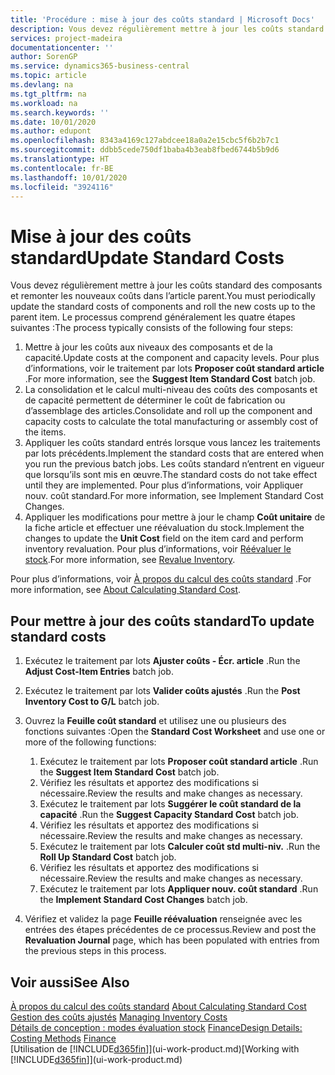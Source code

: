 ```yaml
---
title: 'Procédure : mise à jour des coûts standard | Microsoft Docs'
description: Vous devez régulièrement mettre à jour les coûts standard des composants et remonter les nouveaux coûts dans l’article parent.
services: project-madeira
documentationcenter: ''
author: SorenGP
ms.service: dynamics365-business-central
ms.topic: article
ms.devlang: na
ms.tgt_pltfrm: na
ms.workload: na
ms.search.keywords: ''
ms.date: 10/01/2020
ms.author: edupont
ms.openlocfilehash: 8343a4169c127abdcee18a0a2e15cbc5f6b2b7c1
ms.sourcegitcommit: ddbb5cede750df1baba4b3eab8fbed6744b5b9d6
ms.translationtype: HT
ms.contentlocale: fr-BE
ms.lasthandoff: 10/01/2020
ms.locfileid: "3924116"
---
```

# <a name="update-standard-costs"></a><span data-ttu-id="a0484-103">Mise à jour des coûts standard</span><span class="sxs-lookup"><span data-stu-id="a0484-103">Update Standard Costs</span></span>
<span data-ttu-id="a0484-104">Vous devez régulièrement mettre à jour les coûts standard des composants et remonter les nouveaux coûts dans l’article parent.</span><span class="sxs-lookup"><span data-stu-id="a0484-104">You must periodically update the standard costs of components and roll the new costs up to the parent item.</span></span> <span data-ttu-id="a0484-105">Le processus comprend généralement les quatre étapes suivantes :</span><span class="sxs-lookup"><span data-stu-id="a0484-105">The process typically consists of the following four steps:</span></span>  

1.  <span data-ttu-id="a0484-106">Mettre à jour les coûts aux niveaux des composants et de la capacité.</span><span class="sxs-lookup"><span data-stu-id="a0484-106">Update costs at the component and capacity levels.</span></span> <span data-ttu-id="a0484-107">Pour plus d’informations, voir le traitement par lots **Proposer coût standard article** .</span><span class="sxs-lookup"><span data-stu-id="a0484-107">For more information, see the **Suggest Item Standard Cost** batch job.</span></span>  
2.  <span data-ttu-id="a0484-108">La consolidation et le calcul multi-niveau des coûts des composants et de capacité permettent de déterminer le coût de fabrication ou d’assemblage des articles.</span><span class="sxs-lookup"><span data-stu-id="a0484-108">Consolidate and roll up the component and capacity costs to calculate the total manufacturing or assembly cost of the items.</span></span>  
3.  <span data-ttu-id="a0484-109">Appliquer les coûts standard entrés lorsque vous lancez les traitements par lots précédents.</span><span class="sxs-lookup"><span data-stu-id="a0484-109">Implement the standard costs that are entered when you run the previous batch jobs.</span></span> <span data-ttu-id="a0484-110">Les coûts standard n’entrent en vigueur que lorsqu’ils sont mis en œuvre.</span><span class="sxs-lookup"><span data-stu-id="a0484-110">The standard costs do not take effect until they are implemented.</span></span> <span data-ttu-id="a0484-111">Pour plus d’informations, voir Appliquer nouv. coût standard.</span><span class="sxs-lookup"><span data-stu-id="a0484-111">For more information, see Implement Standard Cost Changes.</span></span>  
4.  <span data-ttu-id="a0484-112">Appliquer les modifications pour mettre à jour le champ **Coût unitaire** de la fiche article et effectuer une réévaluation du stock.</span><span class="sxs-lookup"><span data-stu-id="a0484-112">Implement the changes to update the **Unit Cost** field on the item card and perform inventory revaluation.</span></span> <span data-ttu-id="a0484-113">Pour plus d’informations, voir [Réévaluer le stock](inventory-how-revalue-inventory.md).</span><span class="sxs-lookup"><span data-stu-id="a0484-113">For more information, see [Revalue Inventory](inventory-how-revalue-inventory.md).</span></span>  

<span data-ttu-id="a0484-114">Pour plus d’informations, voir [À propos du calcul des coûts standard](finance-about-calculating-standard-cost.md) .</span><span class="sxs-lookup"><span data-stu-id="a0484-114">For more information, see [About Calculating Standard Cost](finance-about-calculating-standard-cost.md).</span></span>  
## <a name="to-update-standard-costs"></a><span data-ttu-id="a0484-115">Pour mettre à jour des coûts standard</span><span class="sxs-lookup"><span data-stu-id="a0484-115">To update standard costs</span></span>  
1.  <span data-ttu-id="a0484-116">Exécutez le traitement par lots **Ajuster coûts - Écr. article** .</span><span class="sxs-lookup"><span data-stu-id="a0484-116">Run the **Adjust Cost-Item Entries** batch job.</span></span>  
2.  <span data-ttu-id="a0484-117">Exécutez le traitement par lots **Valider coûts ajustés** .</span><span class="sxs-lookup"><span data-stu-id="a0484-117">Run the **Post Inventory Cost to G/L** batch job.</span></span>  
3.  <span data-ttu-id="a0484-118">Ouvrez la **Feuille coût standard** et utilisez une ou plusieurs des fonctions suivantes :</span><span class="sxs-lookup"><span data-stu-id="a0484-118">Open the **Standard Cost Worksheet** and use one or more of the following functions:</span></span>  

    1.  <span data-ttu-id="a0484-119">Exécutez le traitement par lots **Proposer coût standard article** .</span><span class="sxs-lookup"><span data-stu-id="a0484-119">Run the **Suggest Item Standard Cost** batch job.</span></span>  
    2.  <span data-ttu-id="a0484-120">Vérifiez les résultats et apportez des modifications si nécessaire.</span><span class="sxs-lookup"><span data-stu-id="a0484-120">Review the results and make changes as necessary.</span></span>  
    3.  <span data-ttu-id="a0484-121">Exécutez le traitement par lots **Suggérer le coût standard de la capacité** .</span><span class="sxs-lookup"><span data-stu-id="a0484-121">Run the **Suggest Capacity Standard Cost** batch job.</span></span>  
    4.  <span data-ttu-id="a0484-122">Vérifiez les résultats et apportez des modifications si nécessaire.</span><span class="sxs-lookup"><span data-stu-id="a0484-122">Review the results and make changes as necessary.</span></span>
    5. <span data-ttu-id="a0484-123">Exécutez le traitement par lots **Calculer coût std multi-niv.** .</span><span class="sxs-lookup"><span data-stu-id="a0484-123">Run the **Roll Up Standard Cost** batch job.</span></span>
    6.  <span data-ttu-id="a0484-124">Vérifiez les résultats et apportez des modifications si nécessaire.</span><span class="sxs-lookup"><span data-stu-id="a0484-124">Review the results and make changes as necessary.</span></span>
    7.  <span data-ttu-id="a0484-125">Exécutez le traitement par lots **Appliquer nouv. coût standard** .</span><span class="sxs-lookup"><span data-stu-id="a0484-125">Run the **Implement Standard Cost Changes** batch job.</span></span>  
4.  <span data-ttu-id="a0484-126">Vérifiez et validez la page **Feuille réévaluation** renseignée avec les entrées des étapes précédentes de ce processus.</span><span class="sxs-lookup"><span data-stu-id="a0484-126">Review and post the **Revaluation Journal** page, which has been populated with entries from the previous steps in this process.</span></span>  

## <a name="see-also"></a><span data-ttu-id="a0484-127">Voir aussi</span><span class="sxs-lookup"><span data-stu-id="a0484-127">See Also</span></span>  
 <span data-ttu-id="a0484-128">[À propos du calcul des coûts standard](finance-about-calculating-standard-cost.md) </span><span class="sxs-lookup"><span data-stu-id="a0484-128">[About Calculating Standard Cost](finance-about-calculating-standard-cost.md) </span></span>  
 <span data-ttu-id="a0484-129">[Gestion des coûts ajustés](finance-manage-inventory-costs.md) </span><span class="sxs-lookup"><span data-stu-id="a0484-129">[Managing Inventory Costs](finance-manage-inventory-costs.md) </span></span>  
 <span data-ttu-id="a0484-130">[Détails de conception : modes évaluation stock](design-details-costing-methods.md) [Finance](finance.md)</span><span class="sxs-lookup"><span data-stu-id="a0484-130">[Design Details: Costing Methods](design-details-costing-methods.md) [Finance](finance.md)</span></span>  
 <span data-ttu-id="a0484-131">[Utilisation de [!INCLUDE[d365fin](includes/d365fin_md.md)]](ui-work-product.md)</span><span class="sxs-lookup"><span data-stu-id="a0484-131">[Working with [!INCLUDE[d365fin](includes/d365fin_md.md)]](ui-work-product.md)</span></span>  
